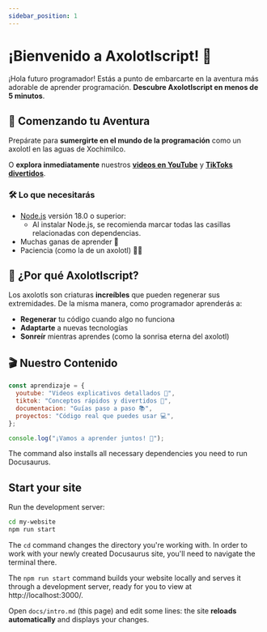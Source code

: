 ```yaml
---
sidebar_position: 1
---
```


# ¡Bienvenido a Axolotlscript! 🦎

¡Hola futuro programador! Estás a punto de embarcarte en la aventura más adorable de aprender programación. **Descubre Axolotlscript en menos de 5 minutos**.

## 🚀 Comenzando tu Aventura

Prepárate para **sumergirte en el mundo de la programación** como un axolotl en las aguas de Xochimilco.

O **explora inmediatamente** nuestros **[videos en YouTube](https://youtube.com/@axolotlscript)** y **[TikToks divertidos](https://tiktok.com/@axolotlscript)**.

### 🛠️ Lo que necesitarás

- [Node.js](https://nodejs.org/en/download/) versión 18.0 o superior:
  - Al instalar Node.js, se recomienda marcar todas las casillas relacionadas con dependencias.
- Muchas ganas de aprender 💪
- Paciencia (como la de un axolotl) 🧘‍♀️

## 🎯 ¿Por qué Axolotlscript?

Los axolotls son criaturas **increíbles** que pueden regenerar sus extremidades. De la misma manera, como programador aprenderás a:

- **Regenerar** tu código cuando algo no funciona
- **Adaptarte** a nuevas tecnologías
- **Sonreír** mientras aprendes (como la sonrisa eterna del axolotl)

## 🎬 Nuestro Contenido

```javascript
const aprendizaje = {
  youtube: "Videos explicativos detallados 🎥",
  tiktok: "Conceptos rápidos y divertidos 📱",
  documentacion: "Guías paso a paso 📚",
  proyectos: "Código real que puedes usar 💻",
};

console.log("¡Vamos a aprender juntos! 🦎");
```

The command also installs all necessary dependencies you need to run Docusaurus.

## Start your site

Run the development server:

```bash
cd my-website
npm run start
```

The `cd` command changes the directory you're working with. In order to work with your newly created Docusaurus site, you'll need to navigate the terminal there.

The `npm run start` command builds your website locally and serves it through a development server, ready for you to view at http://localhost:3000/.

Open `docs/intro.md` (this page) and edit some lines: the site **reloads automatically** and displays your changes.
